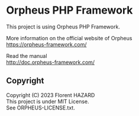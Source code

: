 # Orpheus PHP Framework

This project is using Orpheus PHP Framework.

More information on the official website of Orpheus  
https://orpheus-framework.com/

Read the manual  
http://doc.orpheus-framework.com/

## Copyright

Copyright (C) 2023 Florent HAZARD  
This project is under MIT License.  
See ORPHEUS-LICENSE.txt.  


